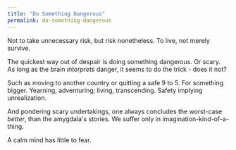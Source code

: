 ```yaml
---
title: "Do Something Dangerous"
permalink: do-something-dangerous
---
```


Not to take unnecessary risk, but risk nonetheless. To live, not merely survive.

The quickest way out of despair is doing something dangerous. Or scary. As long as the brain *interprets* danger, it seems to do the trick - does it not?

Such as moving to another country or quitting a safe 9 to 5. For something bigger. Yearning, adventuring; living, transcending. Safety implying unrealization.

And pondering scary undertakings, one always concludes the worst-case _better_, than the amygdala's stories. We suffer only in imagination-kind-of-a-thing.

A calm mind has little to fear.
